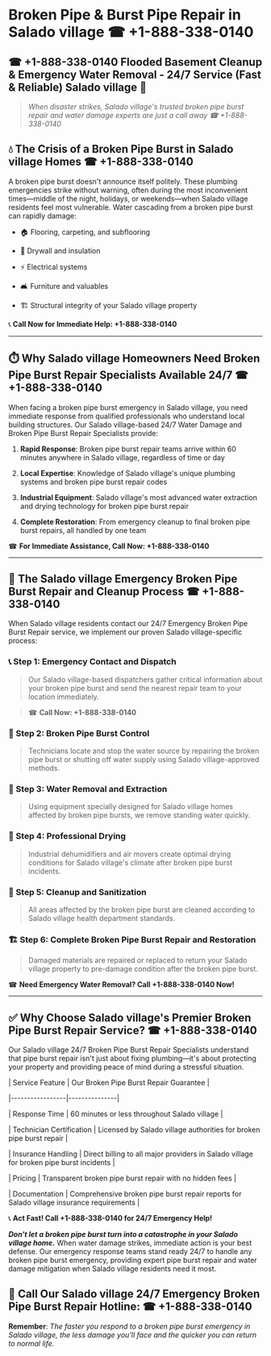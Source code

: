 # Broken Pipe & Burst Pipe Repair in Salado village ☎ +1-888-338-0140  
## ☎ +1-888-338-0140 Flooded Basement Cleanup & Emergency Water Removal - 24/7 Service (Fast & Reliable) Salado village 🚨  

> *When disaster strikes, Salado village's trusted broken pipe burst repair and water damage experts are just a call away ☎ +1-888-338-0140*  

## 💧 The Crisis of a Broken Pipe Burst in Salado village Homes ☎ +1-888-338-0140  

A broken pipe burst doesn't announce itself politely. These plumbing emergencies strike without warning, often during the most inconvenient times—middle of the night, holidays, or weekends—when Salado village residents feel most vulnerable. Water cascading from a broken pipe burst can rapidly damage:  

* 🏠 Flooring, carpeting, and subflooring  
* 🧱 Drywall and insulation  
* ⚡ Electrical systems  
* 🛋️ Furniture and valuables  
* 🏗️ Structural integrity of your Salado village property  

📞 **Call Now for Immediate Help: +1-888-338-0140**  

---  

## ⏱️ Why Salado village Homeowners Need Broken Pipe Burst Repair Specialists Available 24/7 ☎ +1-888-338-0140  

When facing a broken pipe burst emergency in Salado village, you need immediate response from qualified professionals who understand local building structures. Our Salado village-based 24/7 Water Damage and Broken Pipe Burst Repair Specialists provide:  

1. **Rapid Response**: Broken pipe burst repair teams arrive within 60 minutes anywhere in Salado village, regardless of time or day  
2. **Local Expertise**: Knowledge of Salado village's unique plumbing systems and broken pipe burst repair codes  
3. **Industrial Equipment**: Salado village's most advanced water extraction and drying technology for broken pipe burst repair  
4. **Complete Restoration**: From emergency cleanup to final broken pipe burst repairs, all handled by one team  

☎ **For Immediate Assistance, Call Now: +1-888-338-0140**  

---  

## 🔧 The Salado village Emergency Broken Pipe Burst Repair and Cleanup Process ☎ +1-888-338-0140  

When Salado village residents contact our 24/7 Emergency Broken Pipe Burst Repair service, we implement our proven Salado village-specific process:  

### 📞 Step 1: Emergency Contact and Dispatch  
> Our Salado village-based dispatchers gather critical information about your broken pipe burst and send the nearest repair team to your location immediately.  
> ☎ **Call Now: +1-888-338-0140**  

### 🚿 Step 2: Broken Pipe Burst Control  
> Technicians locate and stop the water source by repairing the broken pipe burst or shutting off water supply using Salado village-approved methods.  

### 🌊 Step 3: Water Removal and Extraction  
> Using equipment specially designed for Salado village homes affected by broken pipe bursts, we remove standing water quickly.  

### 💨 Step 4: Professional Drying  
> Industrial dehumidifiers and air movers create optimal drying conditions for Salado village's climate after broken pipe burst incidents.  

### 🧼 Step 5: Cleanup and Sanitization  
> All areas affected by the broken pipe burst are cleaned according to Salado village health department standards.  

### 🏗️ Step 6: Complete Broken Pipe Burst Repair and Restoration  
> Damaged materials are repaired or replaced to return your Salado village property to pre-damage condition after the broken pipe burst.  

☎ **Need Emergency Water Removal? Call +1-888-338-0140 Now!**  

---  

## ✅ Why Choose Salado village's Premier Broken Pipe Burst Repair Service? ☎ +1-888-338-0140  

Our Salado village 24/7 Broken Pipe Burst Repair Specialists understand that pipe burst repair isn't just about fixing plumbing—it's about protecting your property and providing peace of mind during a stressful situation.  

| Service Feature | Our Broken Pipe Burst Repair Guarantee |  
|-----------------|---------------|  
| Response Time | 60 minutes or less throughout Salado village |  
| Technician Certification | Licensed by Salado village authorities for broken pipe burst repair |  
| Insurance Handling | Direct billing to all major providers in Salado village for broken pipe burst incidents |  
| Pricing | Transparent broken pipe burst repair with no hidden fees |  
| Documentation | Comprehensive broken pipe burst repair reports for Salado village insurance requirements |  

📞 **Act Fast! Call +1-888-338-0140 for 24/7 Emergency Help!**  

***Don't let a broken pipe burst turn into a catastrophe in your Salado village home.*** When water damage strikes, immediate action is your best defense. Our emergency response teams stand ready 24/7 to handle any broken pipe burst emergency, providing expert pipe burst repair and water damage mitigation when Salado village residents need it most.  

## 📱 Call Our Salado village 24/7 Emergency Broken Pipe Burst Repair Hotline: ☎ +1-888-338-0140  

**Remember**: *The faster you respond to a broken pipe burst emergency in Salado village, the less damage you'll face and the quicker you can return to normal life.*